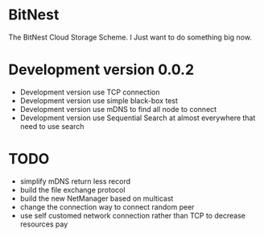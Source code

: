 # BitNest
The BitNest Cloud Storage Scheme. I Just want to do something big now. 

# Development version 0.0.2
- Development version use TCP connection
- Development version use simple black-box test
- Development version use mDNS to find all node to connect
- Development version use Sequential Search at almost everywhere that need to use search


# TODO
- simplify mDNS return less record
- build the file exchange protocol
- build the new NetManager based on multicast
- change the connection way to connect random peer
- use self customed network connection rather than TCP to decrease resources pay